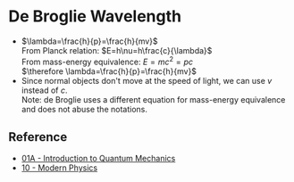 # De Broglie Wavelength

* $\lambda=\frac{h}{p}=\frac{h}{mv}$  
  From Planck relation: $E=h\nu=h\frac{c}{\lambda}$  
  From mass-energy equivalence: $E=mc^2=pc$  
  $\therefore \lambda=\frac{h}{p}=\frac{h}{mv}$
* Since normal objects don't move at the speed of light, we can use $v$ instead of $c$.  
  Note: de Broglie uses a different equation for mass-energy equivalence and does not abuse the notations.

## Reference

* [01A - Introduction to Quantum Mechanics](../../../00%20-%20Summary/SCCH105%20-%20General%20Chemistry/01A%20-%20Introduction%20to%20Quantum%20Mechanics.md)
* [10 - Modern Physics](../../../00%20-%20Summary/SCPY142%20-%20Physics%20for%20Medical%20Students/10%20-%20Modern%20Physics.md)
